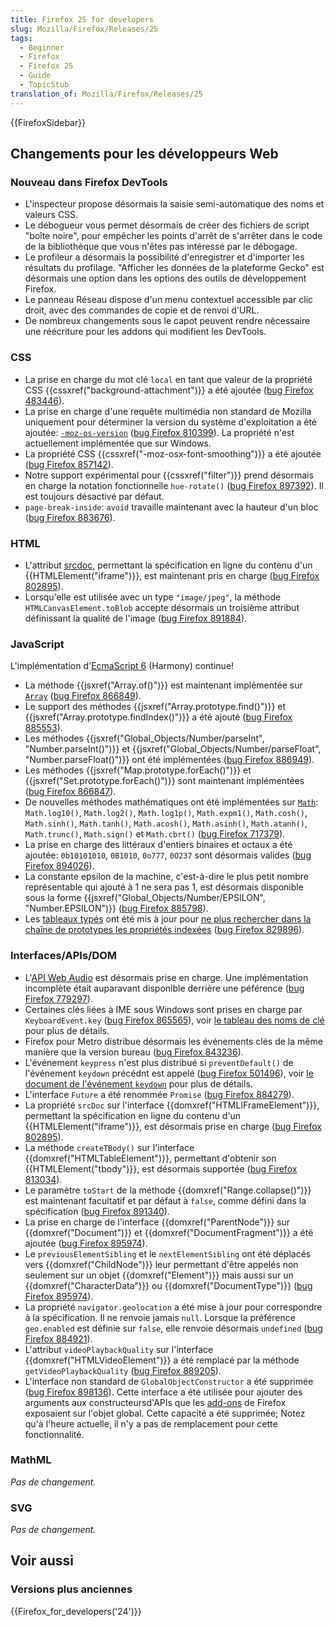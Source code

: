 ```yaml
---
title: Firefox 25 for developers
slug: Mozilla/Firefox/Releases/25
tags:
  - Beginner
  - Firefox
  - Firefox 25
  - Guide
  - TopicStub
translation_of: Mozilla/Firefox/Releases/25
---
```


{{FirefoxSidebar}}

## Changements pour les développeurs Web

### Nouveau dans Firefox DevTools

- L'inspecteur propose désormais la saisie semi-automatique des noms et valeurs CSS.
- Le débogueur vous permet désormais de créer des fichiers de script "boîte noire", pour empêcher les points d'arrêt de s'arrêter dans le code de la bibliothèque que vous n'êtes pas intéressé par le débogage.
- Le profileur a désormais la possibilité d'enregistrer et d'importer les résultats du profilage. "Afficher les données de la plateforme Gecko" est désormais une option dans les options des outils de développement Firefox.
- Le panneau Réseau dispose d'un menu contextuel accessible par clic droit, avec des commandes de copie et de renvoi d'URL.
- De nombreux changements sous le capot peuvent rendre nécessaire une réécriture pour les addons qui modifient les DevTools.

### CSS

- La prise en charge du mot clé `local` en tant que valeur de la propriété CSS {{cssxref("background-attachment")}} a été ajoutée ([bug Firefox 483446](https://bugzil.la/483446)).
- La prise en charge d'une requête multimédia non standard de Mozilla uniquement pour déterminer la version du système d'exploitation a été ajoutée: [`-moz-os-version`](/fr/docs/Web/Guide/CSS/Media_queries#-moz-os-version) ([bug Firefox 810399](https://bugzil.la/810399)). La propriété n'est actuellement implémentée que sur Windows.
- La propriété CSS {{cssxref("-moz-osx-font-smoothing")}} a été ajoutée ([bug Firefox 857142](https://bugzil.la/857142)).
- Notre support expérimental pour {{cssxref("filter")}} prend désormais en charge la notation fonctionnelle `hue-rotate()` ([bug Firefox 897392](https://bugzil.la/897392)). Il est toujours désactivé par défaut.
- `page-break-inside`: `avoid` travaille maintenant avec la hauteur d'un bloc ([bug Firefox 883676](https://bugzil.la/883676)).

### HTML

- L'attribut [srcdoc](/fr/docs/Web/HTML/Element/iframe#srcdoc), permettant la spécification en ligne du contenu d'un {{HTMLElement("iframe")}}, est maintenant pris en charge ([bug Firefox 802895](https://bugzil.la/802895)).
- Lorsqu'elle est utilisée avec un type `"image/jpeg"`, la méthode `HTMLCanvasElement.toBlob` accepte désormais un troisième attribut définissant la qualité de l'image ([bug Firefox 891884](https://bugzil.la/891884)).

### JavaScript

L'implémentation d'[EcmaScript 6](/fr/docs/Web/JavaScript/ECMAScript_6_support_in_Mozilla) (Harmony) continue!

- La méthode {{jsxref("Array.of()")}} est maintenant implémentée sur [`Array`](/fr/docs/Web/JavaScript/Reference/Global_Objects/Array) ([bug Firefox 866849](https://bugzil.la/866849)).
- Le support des méthodes {{jsxref("Array.prototype.find()")}} et {{jsxref("Array.prototype.findIndex()")}} a été ajouté ([bug Firefox 885553](https://bugzil.la/885553)).
- Les méthodes {{jsxref("Global_Objects/Number/parseInt", "Number.parseInt()")}} et {{jsxref("Global_Objects/Number/parseFloat", "Number.parseFloat()")}} ont été implémentées ([bug Firefox 886949](https://bugzil.la/886949)).
- Les méthodes {{jsxref("Map.prototype.forEach()")}} et {{jsxref("Set.prototype.forEach()")}} sont maintenant implémentées ([bug Firefox 866847](https://bugzil.la/866847)).
- De nouvelles méthodes mathématiques ont été implémentées sur [`Math`](/fr/docs/Web/JavaScript/Reference/Global_Objects/Math): `Math.log10()`, `Math.log2()`, `Math.log1p()`, `Math.expm1()`, `Math.cosh()`, `Math.sinh()`, `Math.tanh()`, `Math.acosh()`, `Math.asinh()`, `Math.atanh()`, `Math.trunc()`, `Math.sign()` et `Math.cbrt()` ([bug Firefox 717379](https://bugzil.la/717379)).
- La prise en charge des littéraux d'entiers binaires et octaux a été ajoutée: `0b10101010`, `0B1010`, `0o777`, `0O237` sont désormais valides ([bug Firefox 894026](https://bugzil.la/894026)).
- La constante epsilon de la machine, c'est-à-dire le plus petit nombre représentable qui ajouté à 1 ne sera pas 1, est désormais disponible sous la forme {{jsxref("Global_Objects/Number/EPSILON", "Number.EPSILON")}} ([bug Firefox 885798](https://bugzil.la/885798)).
- Les [tableaux typés](/fr/docs/Web/JavaScript/Reference/Global_Objects/TypedArray) ont été mis à jour pour [ne plus rechercher dans la chaîne de prototypes les propriétés indexées](/fr/docs/Web/JavaScript/Reference/Global_Objects/TypedArray#Indexed_property_access) ([bug Firefox 829896](https://bugzil.la/829896)).

### Interfaces/APIs/DOM

- L'[API Web Audio](/fr/docs/Web_Audio_API) est désormais prise en charge. Une implémentation incomplète était auparavant disponible derrière une péférence ([bug Firefox 779297](https://bugzil.la/779297)).
- Certaines clés liées à IME sous Windows sont prises en charge par `KeyboardEvent.key` ([bug Firefox 865565](https://bugzil.la/865565)), voir [le tableau des noms de clé](/fr/docs/Web/API/KeyboardEvent#keyname_table_win) pour plus de détails.
- Firefox pour Metro distribue désormais les événements clés de la même manière que la version bureau ([bug Firefox 843236](https://bugzil.la/843236)).
- L'événement `keypress` n'est plus distribué si `preventDefault()` de l'événement `keydown` précédnt est appelé ([bug Firefox 501496](https://bugzil.la/501496)), voir [le document de l'événement `keydown`](</fr/docs/Web/Reference/Events/keydown#preventDefault()_of_keydown_event>) pour plus de détails.
- L'interface `Future` a été renommée `Promise` ([bug Firefox 884279](https://bugzil.la/884279)).
- La propriété `srcDoc` sur l'interface {{domxref("HTMLIFrameElement")}}, permettant la spécification en ligne du contenu d'un {{HTMLElement("iframe")}}, est désormais prise en charge ([bug Firefox 802895](https://bugzil.la/802895)).
- La méthode `createTBody()` sur l'interface {{domxref("HTMLTableElement")}}, permettant d'obtenir son {{HTMLElement("tbody")}}, est désormais supportée ([bug Firefox 813034](https://bugzil.la/813034)).
- Le paramètre `toStart` de la méthode {{domxref("Range.collapse()")}} est maintenant facultatif et par défaut à `false`, comme défini dans la spécification ([bug Firefox 891340](https://bugzil.la/891340)).
- La prise en charge de l'interface {{domxref("ParentNode")}} sur {{domxref("Document")}} et {{domxref("DocumentFragment")}} a été ajoutée ([bug Firefox 895974](https://bugzil.la/895974)).
- Le `previousElementSibling` et le `nextElementSibling` ont été déplacés vers {{domxref("ChildNode")}} leur permettant d'être appelés non seulement sur un objet {{domxref("Element")}} mais aussi sur un {{domxref("CharacterData")}} ou {{domxref("DocumentType")}} ([bug Firefox 895974](https://bugzil.la/895974)).
- La propriété `navigator.geolocation` a été mise à jour pour correspondre à la spécification. Il ne renvoie jamais `null`. Lorsque la préférence `geo.enabled` est définie sur `false`, elle renvoie désormais `undefined` ([bug Firefox 884921](https://bugzil.la/884921)).
- L'attribut `videoPlaybackQuality` sur l'interface {{domxref("HTMLVideoElement")}} a été remplacé par la méthode `getVideoPlaybackQuality` ([bug Firefox 889205](https://bugzil.la/889205)).
- L'interface non standard de `GlobalObjectConstructor` a été supprimée ([bug Firefox 898136](https://bugzil.la/898136)). Cette interface a été utilisée pour ajouter des arguments aux constructeursd'APIs que les [add-ons](/fr/Add-ons) de Firefox exposaient sur l'objet global. Cette capacité a été supprimée; Notez qu'à l'heure actuelle, il n'y a pas de remplacement pour cette fonctionnalité.

### MathML

_Pas de changement._

### SVG

_Pas de changement._

## Voir aussi

### Versions plus anciennes

{{Firefox_for_developers('24')}}
